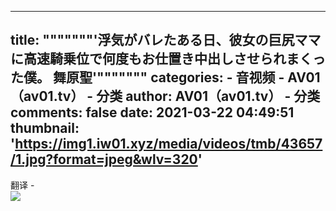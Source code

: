 
---
title: """""""'浮気がバレたある日、彼女の巨尻ママに高速騎乗位で何度もお仕置き中出しさせられまくった僕。 舞原聖'"""""""
categories: 
    - 音视频
    - AV01（av01.tv） - 分类
author: AV01（av01.tv） - 分类
comments: false
date: 2021-03-22 04:49:51
thumbnail: 'https://img1.iw01.xyz/media/videos/tmb/43657/1.jpg?format=jpeg&wlv=320'
---

<div>   
翻译
-
<br><img src="https://img1.iw01.xyz/media/videos/tmb/43657/1.jpg?format=jpeg&wlv=320" referrerpolicy="no-referrer">  
</div>
            